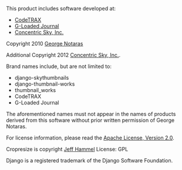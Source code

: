 This product includes software developed at:

* [CodeTRAX](http://www.codetrax.org/)
* [G-Loaded Journal](http://www.g-loaded.eu/)
* [Concentric Sky, Inc.](http://www.concentricsky.com/)

Copyright 2010 [George Notaras](gnot@g-loaded.eu)

Additional Copyright 2012 [Concentric Sky, Inc.](http://www.concentricsky.com/).

Brand names include, but are not limited to:

* django-skythumbnails
* django-thumbnail-works
* thumbnail_works
* CodeTRAX
* G-Loaded Journal

The aforementioned names must not appear in the names of products derived from
this software without prior written permission of George Notaras.

For license information, please read the [Apache License, Version 2.0](http://www.apache.org/licenses/LICENSE-2.0).

Cropresize is copyright [Jeff Hammel](k0scist@gmail.com) License: GPL

Django is a registered trademark of the Django Software Foundation.